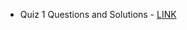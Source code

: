 
- Quiz 1 Questions and Solutions - [LINK](https://docs.google.com/document/d/1AP86MF1FC3Jhe7v0WzpqHF19erg27KEVT5_N7rMALwY/edit)
